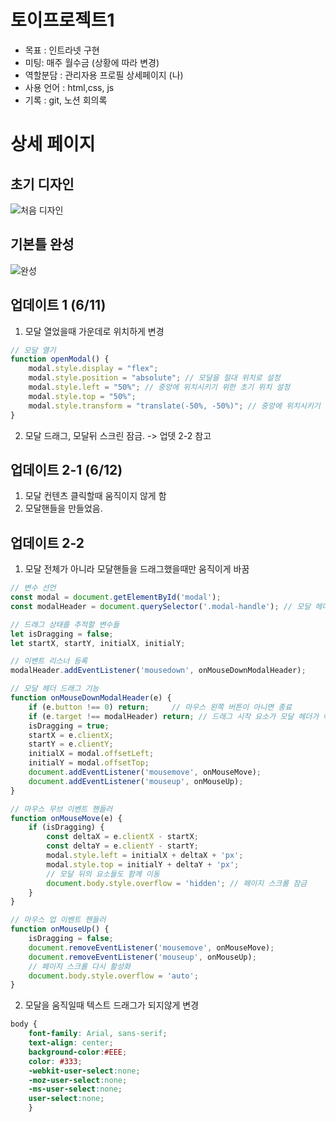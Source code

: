# 토이프로젝트1

- 목표 : 인트라넷 구현
- 미팅: 매주 월수금 (상황에 따라 변경)
- 역할분담 : 관리자용 프로필 상세페이지 (나)
- 사용 언어 : html,css, js
- 기록 : git, 노션 회의록

# 상세 페이지

## 초기 디자인

![처음 디자인](https://github.com/seonahsong/profileDetails/assets/170864632/252eb845-8c65-4ed7-8d3b-3e1736d548be)


## 기본틀 완성

![완성](https://github.com/seonahsong/profileDetails/assets/170864632/ea74d876-be03-4868-9b29-1f1eed59626f)


## 업데이트 1 (6/11)
1. 모달 열었을때 가운데로 위치하게 변경
```js
// 모달 열기
function openModal() {
    modal.style.display = "flex";
    modal.style.position = "absolute"; // 모달을 절대 위치로 설정
    modal.style.left = "50%"; // 중앙에 위치시키기 위한 초기 위치 설정
    modal.style.top = "50%";
    modal.style.transform = "translate(-50%, -50%)"; // 중앙에 위치시키기 위한 변환 설정
}
```
2. 모달 드래그, 모달뒤 스크린 잠금. -> 업뎃 2-2 참고


## 업데이트 2-1 (6/12)
1. 모달 컨텐츠 클릭할때 움직이지 않게 함
2. 모달핸들을 만들었음.

## 업데이트 2-2
1. 모달 전체가 아니라 모달핸들을 드래그했을때만 움직이게 바꿈
```js
// 변수 선언
const modal = document.getElementById('modal');
const modalHeader = document.querySelector('.modal-handle'); // 모달 헤더 선택

// 드래그 상태를 추적할 변수들
let isDragging = false;
let startX, startY, initialX, initialY;

// 이벤트 리스너 등록
modalHeader.addEventListener('mousedown', onMouseDownModalHeader);

// 모달 헤더 드래그 기능
function onMouseDownModalHeader(e) {
    if (e.button !== 0) return;     // 마우스 왼쪽 버튼이 아니면 종료
    if (e.target !== modalHeader) return; // 드래그 시작 요소가 모달 헤더가 아니면 종료
    isDragging = true;
    startX = e.clientX;
    startY = e.clientY;
    initialX = modal.offsetLeft;
    initialY = modal.offsetTop;
    document.addEventListener('mousemove', onMouseMove);
    document.addEventListener('mouseup', onMouseUp);
}

// 마우스 무브 이벤트 핸들러
function onMouseMove(e) {
    if (isDragging) {
        const deltaX = e.clientX - startX;
        const deltaY = e.clientY - startY;
        modal.style.left = initialX + deltaX + 'px';
        modal.style.top = initialY + deltaY + 'px';
        // 모달 뒤의 요소들도 함께 이동
        document.body.style.overflow = 'hidden'; // 페이지 스크롤 잠금
    }
}

// 마우스 업 이벤트 핸들러
function onMouseUp() {
    isDragging = false;
    document.removeEventListener('mousemove', onMouseMove);
    document.removeEventListener('mouseup', onMouseUp);
    // 페이지 스크롤 다시 활성화
    document.body.style.overflow = 'auto';
}
```

2. 모달을 움직일때 텍스트 드래그가 되지않게 변경

```css
body {
    font-family: Arial, sans-serif;
    text-align: center;
    background-color:#EEE;
    color: #333;
    -webkit-user-select:none;
    -moz-user-select:none;
    -ms-user-select:none;
    user-select:none;
    }
```
